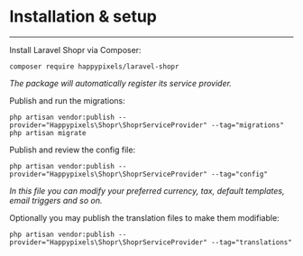 # Installation & setup

---

<a name="section-1"></a>

Install Laravel Shopr via Composer:
```text
composer require happypixels/laravel-shopr
```
*The package will automatically register its service provider.*

Publish and run the migrations:
```text
php artisan vendor:publish --provider="Happypixels\Shopr\ShoprServiceProvider" --tag="migrations"
php artisan migrate
```

Publish and review the config file:
```text
php artisan vendor:publish --provider="Happypixels\Shopr\ShoprServiceProvider" --tag="config"
```
*In this file you can modify your preferred currency, tax, default templates, email triggers and so on.*

Optionally you may publish the translation files to make them modifiable:
```text
php artisan vendor:publish --provider="Happypixels\Shopr\ShoprServiceProvider" --tag="translations"
```